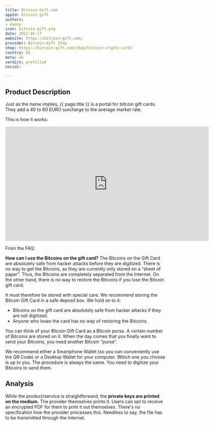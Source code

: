 ```yaml
---
title: Bitcoin-Gift.com
appId: bitcoin.gift
authors:
- danny
icon: bitcoin.gift.png
date: 2022-05-17
website: https://bitcoin-gift.com/
provider: Bitcoin-Gift Shop
shop: https://bitcoin-gift.com/shop/bitcoin-crypto-card/
country: DE
meta: ok
verdict: prefilled
social: 

---
```


## Product Description 

Just as the name implies, {{ page.title }} is a portal for bitcoin gift cards. They add a 40 to 60 EURO surcharge to the average market rate.

This is how it works: 

<iframe title="vimeo-player" src="https://player.vimeo.com/video/640964251?h=2f42eee8df" width="640" height="360" frameborder="0" allowfullscreen></iframe>

From the FAQ: 

>
**How can I use the Bitcoins on the gift card?**
The Bitcoins on the Gift Card are absolutely safe from hacker attacks before they are digitized. There is no way to get the Bitcoins, as they are currently only stored on a “sheet of paper”.
Thus, the Bitcoins are completely separated from the Internet. On the other hand, there is no way to restore the Bitcoins if you lose the Bitcoin gift card.
>
It must therefore be stored with special care. We recommend storing the Bitcoin Gift Card in a safe deposit box.
We hold on to it:
>
-  Bitcoins on the gift card are absolutely safe from hacker attacks if they are not digitized.
-  Anyone who loses the card has no way of restoring the Bitcoins.
>
You can think of your Bitcoin Gift Card as a Bitcoin purse. A certain number of Bitcoins are stored on it. When the day comes that you finally want to send your Bitcoins, you need another Bitcoin “purse”.
>
We recommend either a Smartphone Wallet (so you can conveniently use the QR Code) or a Desktop Wallet for your computer. Which one you choose is up to you. The procedure is always the same. You need to digitize your Bitcoins to send them.

## Analysis 

While the product/service is straightforward, the **private keys are printed on the medium**. The provider themselves prints it. Users can opt to receive an encrypted PDF for them to print it out themselves. There's no specification how the provider processes this. Needless to say, the file has to be transmitted through the Internet. 


